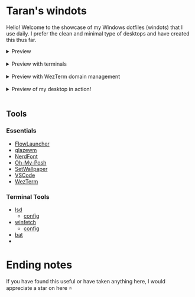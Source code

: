 # Taran's windots

Hello! Welcome to the showcase of my Windows dotfiles (windots) that I use daily. I prefer the clean and minimal type of desktops and have created this thus far.

<details>
    <summary>Preview</summary>
    <img src="/assets/desktop_1.png" alt="Preview of my desktop">
</details>
<br>

<details>
    <summary>Preview with terminals</summary>
    <img src="/assets/desktop_2.png" alt="Preview of my desktop with 3 terminals on display">
</details>
<br>

<details>
    <summary>Preview with WezTerm domain management</summary>
    <img src="/assets/desktop_3.png" alt="Preview with WezTerm domain management">
</details>
<br>

<details>
    <summary>Preview of my desktop in action!</summary>
    <video src="https://github.com/tarannagra/windots/assets/125768336/07aacd84-0467-42c3-aa9d-1c0c87a70e1d" alt="Preview of my desktop in action!" controls/>
</details>
<br>

## Tools

### Essentials

- [FlowLauncher](https://www.flowlauncher.com/)
- [glazewm](https://github.com/glzr-io/glazewm)
- [NerdFont](https://www.nerdfonts.com/)
- [Oh-My-Posh](https://ohmyposh.dev/)
- [SetWallpaper](https://github.com/tarannagra/SetWallpaper)
- [VSCode](https://code.visualstudio.com/)
- [WezTerm](https://github.com/wez/wezterm)

### Terminal Tools

- [lsd](https://github.com/lsd-rs/lsd)
  - [config](./config/.config/lsd/config.yaml)
- [winfetch](https://github.com/lptstr/winfetch)
  - [config](./config/.config/winfetch/config.ps1)
- [bat](https://github.com/sharkdp/bat)
- 

# Ending notes

If you have found this useful or have taken anything here, I would appreciate a star on here ⭐